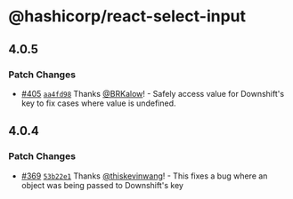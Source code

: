 # @hashicorp/react-select-input

## 4.0.5

### Patch Changes

- [#405](https://github.com/hashicorp/react-components/pull/405) [`aa4fd98`](https://github.com/hashicorp/react-components/commit/aa4fd98b88ed93036372119c9ddd8800362d9cd1) Thanks [@BRKalow](https://github.com/BRKalow)! - Safely access value for Downshift's key to fix cases where value is undefined.

## 4.0.4

### Patch Changes

- [#369](https://github.com/hashicorp/react-components/pull/369) [`53b22e1`](https://github.com/hashicorp/react-components/commit/53b22e177653edb70c803bc0eb471fa2e8206333) Thanks [@thiskevinwang](https://github.com/thiskevinwang)! - This fixes a bug where an object was being passed to Downshift's key
